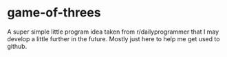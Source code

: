 # game-of-threes
A super simple little program idea taken from r/dailyprogrammer that I may develop a little further in the future. Mostly just here to help me get used to github.

